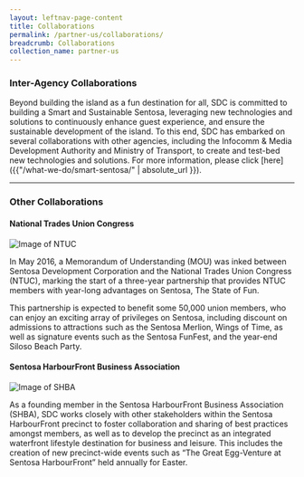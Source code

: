 ```yaml
---
layout: leftnav-page-content
title: Collaborations
permalink: /partner-us/collaborations/
breadcrumb: Collaborations
collection_name: partner-us
---
```


### **Inter-Agency Collaborations**

Beyond building the island as a fun destination for all, SDC is committed to building a Smart and Sustainable Sentosa, leveraging new technologies and solutions to continuously enhance guest experience, and ensure the sustainable development of the island. To this end, SDC has embarked on several collaborations with other agencies, including the Infocomm & Media Development Authority and Ministry of Transport, to create and test-bed new technologies and solutions. For more information, please click [here]({{"/what-we-do/smart-sentosa/" | absolute_url }}).

---
### **Other Collaborations**

#### **National Trades Union Congress**

![Image of NTUC]({{site.baseurl}}/images/collaborations/partnership-ntuc.jpg)

In May 2016, a Memorandum of Understanding (MOU) was inked between Sentosa Development Corporation and the National Trades Union Congress (NTUC), marking the start of a three-year partnership that provides NTUC members with year-long advantages on Sentosa, The State of Fun. 

This partnership is expected to benefit some 50,000 union members, who can enjoy an exciting array of privileges on Sentosa, including discount on admissions to attractions such as the Sentosa Merlion, Wings of Time, as well as signature events such as the Sentosa FunFest, and the year-end Siloso Beach Party. 

#### **Sentosa HarbourFront Business Association**

![Image of SHBA]({{site.baseurl}}/images/collaborations/partnership-Sentosa-Harbourfront-Business-Association.jpg)

As a founding member in the Sentosa HarbourFront Business Association (SHBA), SDC works closely with other stakeholders within the Sentosa HarbourFront precinct to foster collaboration and sharing of best practices amongst members, as well as to develop the precinct as an integrated waterfront lifestyle destination for business and leisure. This includes the creation of new precinct-wide events such as “The Great Egg-Venture at Sentosa HarbourFront” held annually for Easter. 
